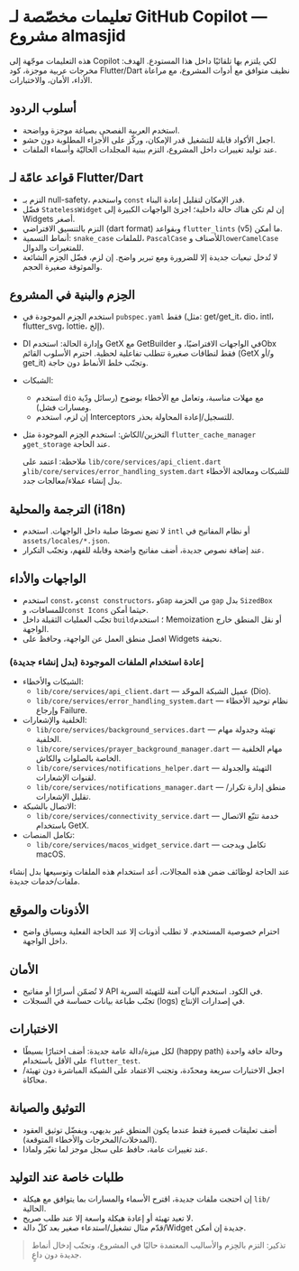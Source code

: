 # تعليمات مخصّصة لـ GitHub Copilot — مشروع almasjid

هذه التعليمات موجّهة إلى Copilot لكي يلتزم بها تلقائيًا داخل هذا المستودع. الهدف: مخرجات عربية موجزة، كود Flutter/Dart نظيف متوافق مع أدوات المشروع، مع مراعاة الأداء، الأمان، والاختبارات.

## أسلوب الردود
- استخدم العربية الفصحى بصياغة موجزة وواضحة.
- اجعل الأكواد قابلة للتشغيل قدر الإمكان، وركّز على الأجزاء المطلوبة دون حشو.
- عند توليد تغييرات داخل المشروع، التزم ببنية المجلدات الحاليّة وأسماء الملفات.

## قواعد عامّة لـ Flutter/Dart
- التزم بـ null-safety، واستخدم `const` قدر الإمكان لتقليل إعادة البناء.
- فضّل `StatelessWidget` إن لم تكن هناك حالة داخلية؛ اجزئ الواجهات الكبيرة إلى Widgets أصغر.
- التزم بالتنسيق الافتراضي (dart format) وبقواعد `flutter_lints` (v5) ما أمكن.
- أنماط التسمية: `snake_case` للملفات، `PascalCase` للأصناف و`lowerCamelCase` للمتغيرات والدوال.
- لا تُدخل تبعيات جديدة إلا للضرورة ومع تبرير واضح. إن لزم، فضّل الحِزم الشائعة والموثوقة صغيرة الحجم.

## الحِزم والبنية في المشروع
- استخدم الحِزم الموجودة في `pubspec.yaml` فقط (مثل: get/get_it، dio، intl، flutter_svg، lottie، إلخ).
- DI وإدارة الحالة: استخدم GetX مع GetBuilder في الواجهات الافتراضيًا، وObx فقط لنطاقات صغيرة تتطلب تفاعلية لحظية. احترم الأسلوب القائم (GetX و/أو get_it) وتجنّب خلط الأنماط دون حاجة.
- الشبكات: 
  - استخدم `dio` مع مهلات مناسبة، وتعامل مع الأخطاء بوضوح (رسائل ودّية ومسارات فشل). 
  - إن لزم، استخدم Interceptors للتسجيل/إعادة المحاولة بحذر.
- التخزين/الكاش: استخدم الحِزم الموجودة مثل `flutter_cache_manager` و`get_storage` عند الحاجة.
  
  ملاحظة: اعتمد على `lib/core/services/api_client.dart` و`lib/core/services/error_handling_system.dart` للشبكات ومعالجة الأخطاء بدل إنشاء عملاء/معالجات جدد.

## الترجمة والمحلية (i18n)
- لا تضع نصوصًا صلبة داخل الواجهات. استخدم `intl` أو نظام المفاتيح في `assets/locales/*.json`.
- عند إضافة نصوص جديدة، أضف مفاتيح واضحة وقابلة للفهم، وتجنّب التكرار.

## الواجهات والأداء
- استخدم `const`، و`const constructors`، و`Gap` من الحزمة `gap` بدل `SizedBox` للمسافات، و`const Icons` حيثما أمكن.
- تجنّب العمليات الثقيلة داخل `build`؛ استخدم Memoization أو نقل المنطق خارج الواجهة.
- افصل منطق العمل عن الواجهة، وحافظ على Widgets نحيفة.

### إعادة استخدام الملفات الموجودة (بدل إنشاء جديدة)
- الشبكات والأخطاء:
  - `lib/core/services/api_client.dart` — عميل الشبكة الموحّد (Dio).
  - `lib/core/services/error_handling_system.dart` — نظام توحيد الأخطاء وإرجاع Failure.
- الخلفية والإشعارات:
  - `lib/core/services/background_services.dart` — تهيئة وجدولة مهام الخلفية.
  - `lib/core/services/prayer_background_manager.dart` — مهام الخلفية الخاصة بالصلوات والكاش.
  - `lib/core/services/notifications_helper.dart` — التهيئة والجدولة لقنوات الإشعارات.
  - `lib/core/services/notifications_manager.dart` — منطق إدارة تكرار/تقليل الإشعارات.
- الاتصال بالشبكة:
  - `lib/core/services/connectivity_service.dart` — خدمة تتبّع الاتصال باستخدام GetX.
- تكامل المنصات:
  - `lib/core/services/macos_widget_service.dart` — تكامل ويدجت macOS.

عند الحاجة لوظائف ضمن هذه المجالات، أعد استخدام هذه الملفات وتوسيعها بدل إنشاء ملفات/خدمات جديدة.

## الأذونات والموقع
- احترام خصوصية المستخدم. لا تطلب أذونات إلا عند الحاجة الفعلية وبسياق واضح داخل الواجهة.

## الأمان
- لا تُضمّن أسرارًا أو مفاتيح API في الكود. استخدم آليات آمنة للتهيئة السرية.
- تجنّب طباعة بيانات حساسة في السجلات (logs) في إصدارات الإنتاج.

## الاختبارات
- لكل ميزة/دالة عامة جديدة: أضف اختبارًا بسيطًا (happy path) وحالة حافة واحدة على الأقل باستخدام `flutter_test`.
- اجعل الاختبارات سريعة ومحدّدة، وتجنب الاعتماد على الشبكة المباشرة دون تهيئة/محاكاة.

## التوثيق والصيانة
- أضف تعليقات قصيرة فقط عندما يكون المنطق غير بديهي، ويفضّل توثيق العقود (المدخلات/المخرجات والأخطاء المتوقعة).
- عند تغييرات عامة، حافظ على سجل موجز لما تغيّر ولماذا.

## طلبات خاصة عند التوليد
- إن احتجت ملفات جديدة، اقترح الأسماء والمسارات بما يتوافق مع هيكلة `lib/` الحالية.
- لا تعيد تهيئة أو إعادة هيكلة واسعة إلا عند طلب صريح.
- قدّم مثال تشغيل/استدعاء صغير بعد كلّ دالة/Widget جديدة إن أمكن.

> تذكير: التزم بالحِزم والأساليب المعتمدة حاليًا في المشروع، وتجنّب إدخال أنماط جديدة دون داعٍ.
